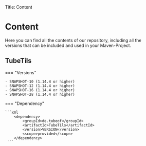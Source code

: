 Title: Content

# Content

Here you can find all the contents of our repository, including all the versions that can be included and used in your Maven-Project.

## TubeTils

=== "Versions"

    - SNAPSHOT-10 (1.14.4 or higher)
    - SNAPSHOT-12 (1.14.4 or higher)
    - SNAPSHOT-16 (1.14.4 or higher)
    - SNAPSHOT-28 (1.14.4 or higher)

=== "Dependency"

    ```xml
        <dependency>
            <groupId>de.tubeof</groupId>
            <artifactId>TubeTils</artifactId>
            <version>VERSION</version>
            <scope>provided</scope>
        </dependency>
     ```
